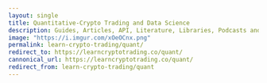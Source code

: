 ```yaml
---
layout: single
title: Quantitative-Crypto Trading and Data Science 
description: Guides, Articles, API, Literature, Libraries, Podcasts and other Resources to learn Algorithmic Trading.
image: "https://i.imgur.com/xOeOCnx.png"
permalink: learn-crypto-trading/quant/
redirect_to: https://learncryptotrading.co/quant/
cannonical_url: https://learncryptotrading.co/quant/
redirect_from: learn-crypto-trading/quant
---
```


